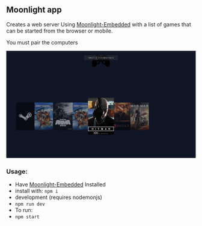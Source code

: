 <h2>Moonlight app</h2>

Creates a web server Using <a href="https://github.com/irtimmer/moonlight-embedded">Moonlight-Embedded<a/> with a list of games that can be started from the browser or mobile.

<p>You must pair the computers</p>

<img src="./screenshot.png" />
<h3>Usage:</h3>
<ul>
<li>Have <a href="https://github.com/irtimmer/moonlight-embedded">Moonlight-Embedded<a/> Installed</li>
<li>install with: <code>npm i</code> </li>
<li>development (requires nodemonjs)</li>
<li><code>npm run dev</code></li>
<li>To run:</li>
<li><code>npm start</code></li>
</ul>









